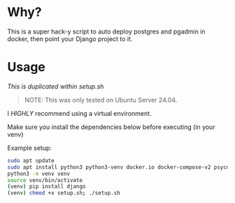 # Why?
This is a super hack-y script to auto deploy postgres and pgadmin in docker, then point your Django project to it.  

# Usage
*This is duplicated within setup.sh*

>NOTE: This was only tested on Ubuntu Server 24.04.

I *HIGHLY* recommend using a virtual environment. 

Make sure you install the dependencies below before executing (in your venv)

Example setup: 

```bash
sudo apt update
sudo apt install python3 python3-venv docker.io docker-compose-v2 psycopg2 build-essential python3-dev libpq-dev
python3 -m venv venv
source venv/bin/activate
(venv) pip install django
(venv) chmod +x setup.sh; ./setup.sh
```
